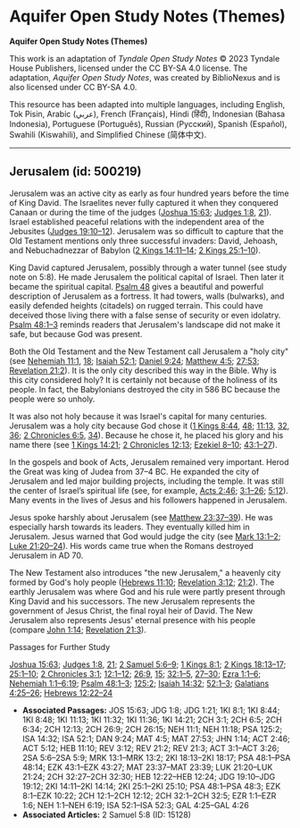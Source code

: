 # Aquifer Open Study Notes (Themes)

**Aquifer Open Study Notes (Themes)**

This work is an adaptation of *Tyndale Open Study Notes* © 2023 Tyndale House Publishers, licensed under the CC BY\-SA 4\.0 license. The adaptation, *Aquifer Open Study Notes*, was created by BiblioNexus and is also licensed under CC BY\-SA 4\.0\.

This resource has been adapted into multiple languages, including English, Tok Pisin, Arabic (عربي), French (Français), Hindi (हिंदी), Indonesian (Bahasa Indonesia), Portuguese (Português), Russian (Русский), Spanish (Español), Swahili (Kiswahili), and Simplified Chinese (简体中文).



--------------------------------

## Jerusalem (id: 500219)

Jerusalem was an active city as early as four hundred years before the time of King David. The Israelites never fully captured it when they conquered Canaan or during the time of the judges ([Joshua 15:63](https://ref.ly/Josh15:63); [Judges 1:8](https://ref.ly/Judg1:8), [21](https://ref.ly/Judg1:21)). Israel established peaceful relations with the independent area of the Jebusites ([Judges 19:10–12](https://ref.ly/Judg19:10-Judg19:12)). Jerusalem was so difficult to capture that the Old Testament mentions only three successful invaders: David, Jehoash, and Nebuchadnezzar of Babylon ([2 Kings 14:11–14](https://ref.ly/2Kgs14:11-2Kgs14:14); [2 Kings 25:1–10](https://ref.ly/2Kgs25:1-2Kgs25:10)).

King David captured Jerusalem, possibly through a water tunnel (see study note on 5:8). He made Jerusalem the political capital of Israel. Then later it became the spiritual capital. [Psalm 48](https://ref.ly/Ps48:1-Ps48:14) gives a beautiful and powerful description of Jerusalem as a fortress. It had towers, walls (bulwarks), and easily defended heights (citadels) on rugged terrain. This could have deceived those living there with a false sense of security or even idolatry. [Psalm 48:1–3](https://ref.ly/Ps48:1-Ps48:3) reminds readers that Jerusalem's landscape did not make it safe, but because God was present.

Both the Old Testament and the New Testament call Jerusalem a "holy city" (see [Nehemiah 11:1](https://ref.ly/Neh11:1), [18](https://ref.ly/Neh11:18); [Isaiah 52:1](https://ref.ly/Isa52:1); [Daniel 9:24](https://ref.ly/Dan9:24); [Matthew 4:5](https://ref.ly/Matt4:5); [27:53](https://ref.ly/Matt27:53); [Revelation 21:2](https://ref.ly/Rev21:2)). It is the only city described this way in the Bible. Why is this city considered holy? It is certainly not because of the holiness of its people. In fact, the Babylonians destroyed the city in 586 BC because the people were so unholy. 

It was also not holy because it was Israel's capital for many centuries. Jerusalem was a holy city because God chose it ([1 Kings 8:44](https://ref.ly/1Kgs8:44), [48](https://ref.ly/1Kgs8:48); [11:13](https://ref.ly/1Kgs11:13), [32](https://ref.ly/1Kgs11:32), [36](https://ref.ly/1Kgs11:36); [2 Chronicles 6:5](https://ref.ly/2Chr6:5), [34](https://ref.ly/2Chr6:34)). Because he chose it, he placed his glory and his name there (see [1 Kings 14:21](https://ref.ly/1Kgs14:21); [2 Chronicles 12:13](https://ref.ly/2Chr12:13); [Ezekiel 8–10](https://ref.ly/Ezek8:1-Ezek10:22); [43:1–27](https://ref.ly/Ezek43:1-Ezek43:27)).

In the gospels and book of Acts, Jerusalem remained very important. Herod the Great was king of Judea from 37–4 BC. He expanded the city of Jerusalem and led major building projects, including the temple. It was still the center of Israel’s spiritual life (see, for example, [Acts 2:46](https://ref.ly/Acts2:46); [3:1–26](https://ref.ly/Acts3:1-Acts3:26); [5:12](https://ref.ly/Acts5:12)). Many events in the lives of Jesus and his followers happened in Jerusalem. 

Jesus spoke harshly about Jerusalem (see [Matthew 23:37–39](https://ref.ly/Matt23:37-Matt23:39)). He was especially harsh towards its leaders. They eventually killed him in Jerusalem. Jesus warned that God would judge the city (see [Mark 13:1–2](https://ref.ly/Mark13:1-Mark13:2); [Luke 21:20–24](https://ref.ly/Luke21:20-Luke21:24)). His words came true when the Romans destroyed Jerusalem in AD 70\.

The New Testament also introduces "the new Jerusalem," a heavenly city formed by God's holy people ([Hebrews 11:10](https://ref.ly/Heb11:10); [Revelation 3:12](https://ref.ly/Rev3:12); [21:2](https://ref.ly/Rev21:2)). The earthly Jerusalem was where God and his rule were partly present through King David and his successors. The new Jerusalem represents the government of Jesus Christ, the final royal heir of David. The New Jerusalem also represents Jesus' eternal presence with his people (compare [John 1:14](https://ref.ly/John1:14); [Revelation 21:3](https://ref.ly/Rev21:3)).

Passages for Further Study

[Joshua 15:63](https://ref.ly/Josh15:63); [Judges 1:8](https://ref.ly/Judg1:8), [21](https://ref.ly/Judg1:21); [2 Samuel 5:6–9](https://ref.ly/2Sam5:6-2Sam5:9); [1 Kings 8:1](https://ref.ly/1Kgs8:1); [2 Kings 18:13–17](https://ref.ly/2Kgs18:13-2Kgs18:17); [25:1–10](https://ref.ly/2Kgs25:1-2Kgs25:10); [2 Chronicles 3:1](https://ref.ly/2Chr3:1); [12:1–12](https://ref.ly/2Chr12:1-2Chr12:12); [26:9](https://ref.ly/2Chr26:9), [15](https://ref.ly/2Chr26:15); [32:1–5](https://ref.ly/2Chr32:1-2Chr32:5), [27–30](https://ref.ly/2Chr32:27-2Chr32:30); [Ezra 1:1–6](https://ref.ly/Ezra1:1-Ezra1:6); [Nehemiah 1:1–6:19](https://ref.ly/Neh1:1-Neh6:19); [Psalm 48:1–3](https://ref.ly/Ps48:1-Ps48:3); [125:2](https://ref.ly/Ps125:2); [Isaiah 14:32](https://ref.ly/Isa14:32); [52:1–3](https://ref.ly/Isa52:1-Isa52:3); [Galatians 4:25–26](https://ref.ly/Gal4:25-Gal4:26); [Hebrews 12:22–24](https://ref.ly/Heb12:22-Heb12:24)

* **Associated Passages:** JOS 15:63; JDG 1:8; JDG 1:21; 1KI 8:1; 1KI 8:44; 1KI 8:48; 1KI 11:13; 1KI 11:32; 1KI 11:36; 1KI 14:21; 2CH 3:1; 2CH 6:5; 2CH 6:34; 2CH 12:13; 2CH 26:9; 2CH 26:15; NEH 11:1; NEH 11:18; PSA 125:2; ISA 14:32; ISA 52:1; DAN 9:24; MAT 4:5; MAT 27:53; JHN 1:14; ACT 2:46; ACT 5:12; HEB 11:10; REV 3:12; REV 21:2; REV 21:3; ACT 3:1–ACT 3:26; 2SA 5:6–2SA 5:9; MRK 13:1–MRK 13:2; 2KI 18:13–2KI 18:17; PSA 48:1–PSA 48:14; EZK 43:1–EZK 43:27; MAT 23:37–MAT 23:39; LUK 21:20–LUK 21:24; 2CH 32:27–2CH 32:30; HEB 12:22–HEB 12:24; JDG 19:10–JDG 19:12; 2KI 14:11–2KI 14:14; 2KI 25:1–2KI 25:10; PSA 48:1–PSA 48:3; EZK 8:1–EZK 10:22; 2CH 12:1–2CH 12:12; 2CH 32:1–2CH 32:5; EZR 1:1–EZR 1:6; NEH 1:1–NEH 6:19; ISA 52:1–ISA 52:3; GAL 4:25–GAL 4:26
* **Associated Articles:** 2 Samuel 5:8 (ID: 15128)

